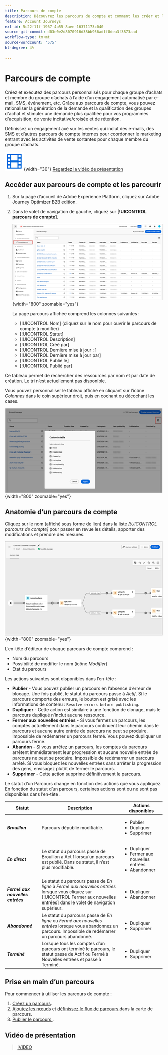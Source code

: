 ```yaml
---
title: Parcours de compte
description: Découvrez les parcours de compte et comment les créer et les gérer.
feature: Account Journeys
exl-id: 5c22f11f-1967-4b55-8aee-16371173c040
source-git-commit: d03e0e2d8070916d38bb956adff8dea3f3873aad
workflow-type: tm+mt
source-wordcount: '575'
ht-degree: 4%

---
```



# Parcours de compte

Créez et exécutez des parcours personnalisés pour chaque groupe d’achats et membre du groupe d’achats à l’aide d’un engagement automatisé par e-mail, SMS, événement, etc. Grâce aux parcours de compte, vous pouvez rationaliser la génération de la demande et la qualification des groupes d&#39;achat et stimuler une demande plus qualifiée pour vos programmes d&#39;acquisition, de vente incitative/croisée et de rétention.

Définissez un engagement axé sur les ventes qui inclut des e-mails, des SMS et d’autres parcours de compte internes pour coordonner le marketing entrant avec les activités de vente sortantes pour chaque membre du groupe d’achats.

![Vidéo](../../assets/do-not-localize/icon-video.svg){width="30"} [Regardez la vidéo de présentation](#overview-video)

## Accéder aux parcours de compte et les parcourir

1. Sur la page d’accueil de Adobe Experience Platform, cliquez sur Adobe Journey Optimizer B2B edition.

1. Dans le volet de navigation de gauche, cliquez sur **[!UICONTROL parcours de compte]**.

   ![Accéder aux parcours de compte](./assets/account-journey-browse.png){width="800" zoomable="yes"}

   La page parcours affichée comprend les colonnes suivantes :

   * [!UICONTROL Nom] (cliquez sur le nom pour ouvrir le parcours de compte à modifier)
   * [!UICONTROL Statut]
   * [!UICONTROL Description]
   * [!UICONTROL Créé par]
   * [!UICONTROL Dernière mise à jour : ]
   * [!UICONTROL Dernière mise à jour par]
   * [!UICONTROL Publié le]
   * [!UICONTROL Publié par]

Ce tableau permet de rechercher des ressources par nom et par date de création. Le tri n’est actuellement pas disponible.

Vous pouvez personnaliser le tableau affiché en cliquant sur l’icône _Colonnes_ dans le coin supérieur droit, puis en cochant ou décochant les cases.

![Choisissez les colonnes à afficher dans la liste des parcours de compte](./assets/account-journeys-list-columns.png){width="800" zoomable="yes"}

## Anatomie d’un parcours de compte

Cliquez sur le nom (affiché sous forme de lien) dans la liste _[!UICONTROL parcours de compte]_ pour passer en revue les détails, apporter des modifications et prendre des mesures.

![Espace de travail du parcours de compte](./assets/account-journey-workspace.png){width="800" zoomable="yes"}

L’en-tête d’éditeur de chaque parcours de compte comprend :

* Nom du parcours
* Possibilité de modifier le nom (icône _Modifier_)
* Etat du parcours

Les actions suivantes sont disponibles dans l’en-tête :

* **Publier** - Vous pouvez publier un parcours en l’absence d’erreur de blocage. Une fois publié, le statut du parcours passe à _Actif_. Si le parcours comporte des erreurs, le bouton est grisé avec les informations de contenu : `Resolve errors before publishing`.
* **Dupliquer** - Cette action est similaire à une fonction de clonage, mais le parcours dupliqué n’inclut aucune ressource.
* **Fermer aux nouvelles entrées** - Si vous fermez un parcours, les comptes actuellement dans le parcours continuent leur chemin dans le parcours et aucune autre entrée de parcours ne peut se produire. Impossible de redémarrer un parcours fermé. Vous pouvez dupliquer un parcours fermé.
* **Abandon** - Si vous arrêtez un parcours, les comptes du parcours arrêtent immédiatement leur progression et aucune nouvelle entrée de parcours ne peut se produire. Impossible de redémarrer un parcours arrêté. Si vous bloquez les nouvelles entrées sans arrêter la progression des gens, envisagez plutôt de fermer le parcours.
* **Supprimer** - Cette action supprime définitivement le parcours.

Le statut d’un Parcours change en fonction des actions que vous appliquez. En fonction du statut d’un parcours, certaines actions sont ou ne sont pas disponibles dans l’en-tête .

| Statut | Description | Actions disponibles |
| ------ | ----------- | ----------------- |
| _**Brouillon**_ | Parcours dépublié modifiable. | <ul><li>Publier</li><li>Dupliquer </li><li>Supprimer </li></ul> |
| _**En direct**_ | Le statut du parcours passe de Brouillon à Actif lorsqu’un parcours est publié. Dans ce statut, il n’est plus modifiable. | <ul><li>Dupliquer </li><li>Fermer aux nouvelles entrées </li><li>Abandonner </li></ul> |
| _**Fermé aux nouvelles entrées**_ | Le statut du parcours passe de _En ligne_ à _Fermé aux nouvelles entrées_ lorsque vous cliquez sur [!UICONTROL Fermer aux nouvelles entrées] dans le volet de navigation supérieur. | <ul><li>Dupliquer </li><li>Abandonner </li></ul> |
| _**Abandonné**_ | Le statut du parcours passe de _En ligne_ ou _Fermé aux nouvelles entrées_ lorsque vous abandonnez un parcours. Impossible de redémarrer un parcours abandonné. | <ul><li>Dupliquer </li><li>Supprimer </li></ul> |
| _**Terminé**_ | Lorsque tous les comptes d’un parcours ont terminé le parcours, le statut passe de Actif ou Fermé à Nouvelles entrées et passe à Terminé. | <ul><li>Dupliquer </li><li>Supprimer </li></ul> |

## Prise en main d’un parcours

Pour commencer à utiliser les parcours de compte :

1. [Créez un parcours](./create-publish-journey.md#create-an-account-journey).
1. [Ajoutez les nœuds](./create-publish-journey.md#add-a-node) et [définissez le flux de parcours ](./create-publish-journey.md#add-and-delete-a-path) dans la carte de parcours.
1. [Publier le parcours ](./create-publish-journey.md#publish-an-account-journey).

## Vidéo de présentation

>[!VIDEO](https://video.tv.adobe.com/v/3443202/?learn=on)
